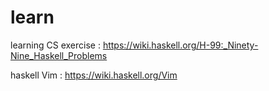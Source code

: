 # learn
learning CS
exercise : https://wiki.haskell.org/H-99:_Ninety-Nine_Haskell_Problems

haskell Vim : https://wiki.haskell.org/Vim
